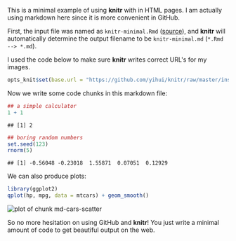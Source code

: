 
This is a minimal example of using **knitr** with in HTML pages. I am actually
using markdown here since it is more convenient in GitHub.

First, the input file was named as `knitr-minimal.Rmd`
([source](https://github.com/yihui/knitr/blob/master/inst/examples/knitr-minimal.Rmd)),
and **knitr** will automatically determine the output filename to be
`knitr-minimal.md` (`*.Rmd --> *.md`).

I used the code below to make sure **knitr** writes correct URL's for my images.



```r
opts_knit$set(base.url = "https://github.com/yihui/knitr/raw/master/inst/examples/")
```




Now we write some code chunks in this markdown file:



```r
## a simple calculator
1 + 1
```



```
## [1] 2
```



```r
## boring random numbers
set.seed(123)
rnorm(5)
```



```
## [1] -0.56048 -0.23018  1.55871  0.07051  0.12929
```




We can also produce plots:



```r
library(ggplot2)
qplot(hp, mpg, data = mtcars) + geom_smooth()
```

![plot of chunk md-cars-scatter](https://github.com/yihui/knitr/raw/master/inst/examples/md-cars-scatter.png) 


So no more hesitation on using GitHub and **knitr**! You just write a minimal
amount of code to get beautiful output on the web.
